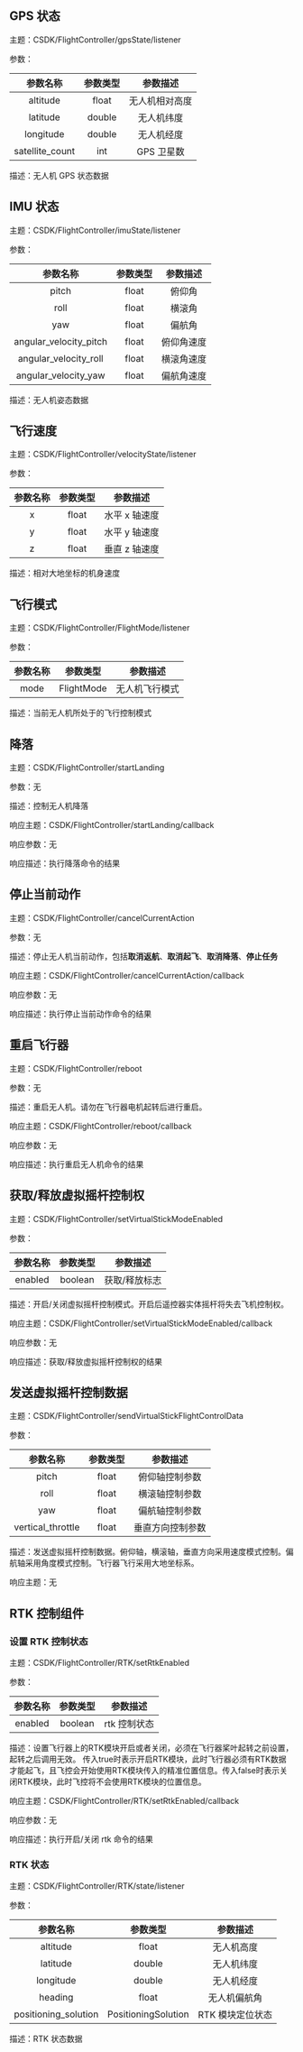 ## GPS 状态

主题：CSDK/FlightController/gpsState/listener

参数：

| 参数名称 | 参数类型 | 参数描述 |
| :------: | :------: | :------: |
| altitude | float | 无人机相对高度 |
| latitude | double | 无人机纬度 |
| longitude | double | 无人机经度 |
| satellite_count | int | GPS 卫星数 |

描述：无人机 GPS 状态数据


## IMU 状态

主题：CSDK/FlightController/imuState/listener

参数：

| 参数名称 | 参数类型 | 参数描述 |
| :------: | :------: | :------: |
| pitch | float | 俯仰角 |
| roll | float | 横滚角 |
| yaw | float | 偏航角 |
| angular_velocity_pitch | float | 俯仰角速度 |
| angular_velocity_roll | float | 横滚角速度 |
| angular_velocity_yaw | float | 偏航角速度 |

描述：无人机姿态数据


## 飞行速度

主题：CSDK/FlightController/velocityState/listener

参数：

| 参数名称 | 参数类型 | 参数描述 |
| :------: | :------: | :------: |
| x | float | 水平 x 轴速度 |
| y | float | 水平 y 轴速度 |
| z | float | 垂直 z 轴速度 |

描述：相对大地坐标的机身速度


## 飞行模式

主题：CSDK/FlightController/FlightMode/listener

参数：

| 参数名称 | 参数类型 | 参数描述 |
| :------: | :------: | :------: |
| mode | FlightMode | 无人机飞行模式 |

描述：当前无人机所处于的飞行控制模式


## 降落

主题：CSDK/FlightController/startLanding

参数：无

描述：控制无人机降落

响应主题：CSDK/FlightController/startLanding/callback

响应参数：无

响应描述：执行降落命令的结果


## 停止当前动作

主题：CSDK/FlightController/cancelCurrentAction

参数：无

描述：停止无人机当前动作，包括**取消返航**、**取消起飞**、**取消降落**、**停止任务**

响应主题：CSDK/FlightController/cancelCurrentAction/callback

响应参数：无

响应描述：执行停止当前动作命令的结果


## 重启飞行器

主题：CSDK/FlightController/reboot

参数：无

描述：重启无人机。请勿在飞行器电机起转后进行重启。

响应主题：CSDK/FlightController/reboot/callback

响应参数：无

响应描述：执行重启无人机命令的结果


## 获取/释放虚拟摇杆控制权

主题：CSDK/FlightController/setVirtualStickModeEnabled

参数：

| 参数名称 | 参数类型 | 参数描述 |
| :------: | :------: | :------: |
| enabled | boolean | 获取/释放标志 |

描述：开启/关闭虚拟摇杆控制模式。开启后遥控器实体摇杆将失去飞机控制权。

响应主题：CSDK/FlightController/setVirtualStickModeEnabled/callback

响应参数：无

响应描述：获取/释放虚拟摇杆控制权的结果


## 发送虚拟摇杆控制数据

主题：CSDK/FlightController/sendVirtualStickFlightControlData

参数：

| 参数名称 | 参数类型 | 参数描述 |
| :------: | :------: | :------: |
| pitch | float | 俯仰轴控制参数 |
| roll | float | 横滚轴控制参数 |
| yaw | float | 偏航轴控制参数 |
| vertical_throttle | float | 垂直方向控制参数 |

描述：发送虚拟摇杆控制数据。俯仰轴，横滚轴，垂直方向采用速度模式控制。偏航轴采用角度模式控制。飞行器飞行采用大地坐标系。

响应主题：无


## RTK 控制组件

### 设置 RTK 控制状态

主题：CSDK/FlightController/RTK/setRtkEnabled

参数：

| 参数名称 | 参数类型 | 参数描述 |
| :------: | :------: | :------: |
| enabled | boolean | rtk 控制状态 |

描述：设置飞行器上的RTK模块开启或者关闭，必须在飞行器桨叶起转之前设置，起转之后调用无效。 传入true时表示开启RTK模块，此时飞行器必须有RTK数据才能起飞，且飞控会开始使用RTK模块传入的精准位置信息。传入false时表示关闭RTK模块，此时飞控将不会使用RTK模块的位置信息。

响应主题：CSDK/FlightController/RTK/setRtkEnabled/callback

响应参数：无

响应描述：执行开启/关闭 rtk 命令的结果


### RTK 状态

主题：CSDK/FlightController/RTK/state/listener

参数：

| 参数名称 | 参数类型 | 参数描述 |
| :------: | :------: | :------: |
| altitude | float | 无人机高度 |
| latitude | double | 无人机纬度 |
| longitude | double | 无人机经度 |
| heading | float | 无人机偏航角 |
| positioning_solution | PositioningSolution | RTK 模块定位状态 |

描述：RTK 状态数据



